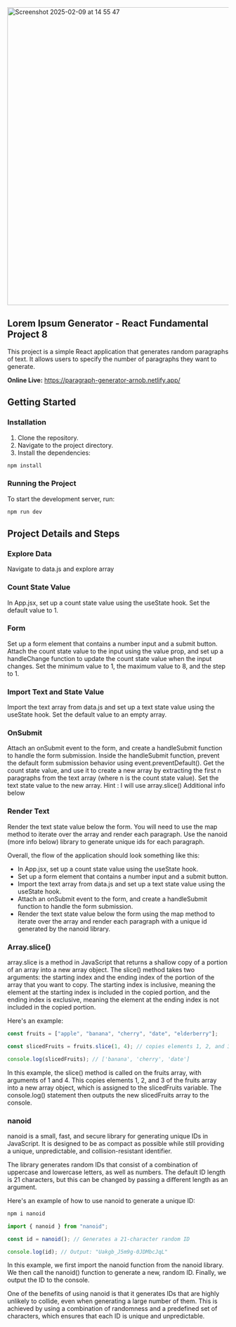 <img width="677" alt="Screenshot 2025-02-09 at 14 55 47" src="https://github.com/user-attachments/assets/5f6dcc71-c3ca-4686-a61e-6b5c69a383ff" />

## Lorem Ipsum Generator - React Fundamental Project 8

This project is a simple React application that generates random paragraphs of text. It allows users to specify the number of paragraphs they want to generate.

**Online Live:** https://paragraph-generator-arnob.netlify.app/

## Getting Started

### Installation

1. Clone the repository.
2. Navigate to the project directory.
3. Install the dependencies:

```sh
npm install
```

### Running the Project

To start the development server, run:

```sh
npm run dev
```

## Project Details and Steps

### Explore Data

Navigate to data.js and explore array

### Count State Value

In App.jsx, set up a count state value using the useState hook. Set the default value to 1.

### Form

Set up a form element that contains a number input and a submit button. Attach the count state value to the input using the value prop, and set up a handleChange function to update the count state value when the input changes. Set the minimum value to 1, the maximum value to 8, and the step to 1.

### Import Text and State Value

Import the text array from data.js and set up a text state value using the useState hook. Set the default value to an empty array.

### OnSubmit

Attach an onSubmit event to the form, and create a handleSubmit function to handle the form submission. Inside the handleSubmit function, prevent the default form submission behavior using event.preventDefault(). Get the count state value, and use it to create a new array by extracting the first n paragraphs from the text array (where n is the count state value). Set the text state value to the new array.
Hint : I will use array.slice()
Additional info below

### Render Text

Render the text state value below the form. You will need to use the map method to iterate over the array and render each paragraph. Use the nanoid (more info below) library to generate unique ids for each paragraph.

Overall, the flow of the application should look something like this:

- In App.jsx, set up a count state value using the useState hook.
- Set up a form element that contains a number input and a submit button.
- Import the text array from data.js and set up a text state value using the useState hook.
- Attach an onSubmit event to the form, and create a handleSubmit function to handle the form submission.
- Render the text state value below the form using the map method to iterate over the array and render each paragraph with a unique id generated by the nanoid library.

### Array.slice()

array.slice is a method in JavaScript that returns a shallow copy of a portion of an array into a new array object. The slice() method takes two arguments: the starting index and the ending index of the portion of the array that you want to copy. The starting index is inclusive, meaning the element at the starting index is included in the copied portion, and the ending index is exclusive, meaning the element at the ending index is not included in the copied portion.

Here's an example:

```js
const fruits = ["apple", "banana", "cherry", "date", "elderberry"];

const slicedFruits = fruits.slice(1, 4); // copies elements 1, 2, and 3 (but not 4) into a new array

console.log(slicedFruits); // ['banana', 'cherry', 'date']
```

In this example, the slice() method is called on the fruits array, with arguments of 1 and 4. This copies elements 1, 2, and 3 of the fruits array into a new array object, which is assigned to the slicedFruits variable. The console.log() statement then outputs the new slicedFruits array to the console.

### nanoid

nanoid is a small, fast, and secure library for generating unique IDs in JavaScript. It is designed to be as compact as possible while still providing a unique, unpredictable, and collision-resistant identifier.

The library generates random IDs that consist of a combination of uppercase and lowercase letters, as well as numbers. The default ID length is 21 characters, but this can be changed by passing a different length as an argument.

Here's an example of how to use nanoid to generate a unique ID:

```sh
npm i nanoid
```

```js
import { nanoid } from "nanoid";

const id = nanoid(); // Generates a 21-character random ID

console.log(id); // Output: "Uakgb_J5m9g-0JDMbcJqL"
```

In this example, we first import the nanoid function from the nanoid library. We then call the nanoid() function to generate a new, random ID. Finally, we output the ID to the console.

One of the benefits of using nanoid is that it generates IDs that are highly unlikely to collide, even when generating a large number of them. This is achieved by using a combination of randomness and a predefined set of characters, which ensures that each ID is unique and unpredictable.
